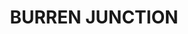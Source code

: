 ---
lastmod: '2025-04-06T06:05:20+00:00'
latitude: -30.07897
layout: suburb
longitude: 148.924417
postcode: '2386'
state: NSW
title: BURREN JUNCTION
url: /nsw/burren-junction/
---